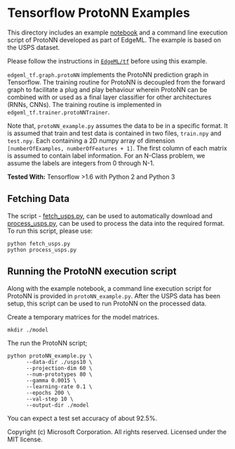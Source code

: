 # Tensorflow ProtoNN Examples

This directory includes an example [notebook](protoNN_example.ipynb)  and a
command line execution script of ProtoNN developed as part of EdgeML. The
example is based on the USPS dataset.

Please follow the instructions in [`EdgeML/tf`](../../../tf) before using this example.

`edgeml_tf.graph.protoNN` implements the ProtoNN prediction graph in Tensorflow.
The training routine for ProtoNN is decoupled from the forward graph to
facilitate a plug and play behaviour wherein ProtoNN can be combined with or
used as a final layer classifier for other architectures (RNNs, CNNs). The
training routine is implemented in `edgeml_tf.trainer.protoNNTrainer`.

Note that, `protoNN_example.py` assumes the data to be in a specific format.  It
is assumed that train and test data is contained in two files, `train.npy` and
`test.npy`. Each containing a 2D numpy array of dimension `[numberOfExamples,
numberOfFeatures + 1]`. The first column of each matrix is assumed to contain
label information. For an N-Class problem, we assume the labels are integers
from 0 through N-1. 

**Tested With:** Tensorflow >1.6 with Python 2 and Python 3

## Fetching Data

The script - [fetch_usps.py](fetch_usps.py), can be used to  automatically
download and [process_usps.py](process_usps.py), can be used to process the
data into the required format.
 To run this script, please use:

    python fetch_usps.py
    python process_usps.py


## Running the ProtoNN execution script

Along with the example notebook, a command line execution script for ProtoNN is
provided in `protoNN_example.py`. After the USPS data has been setup, this
script can be used to run ProtoNN on the processed data.

Create a temporary matrices for the model matrices.
```
mkdir ./model
```

The run the ProtoNN script;

```
python protoNN_example.py \
      --data-dir ./usps10 \
      --projection-dim 60 \
      --num-prototypes 80 \
      --gamma 0.0015 \
      --learning-rate 0.1 \
      --epochs 200 \
      --val-step 10 \
      --output-dir ./model
```

You can expect a test set accuracy of about 92.5%.

Copyright (c) Microsoft Corporation. All rights reserved. 
Licensed under the MIT license.
